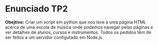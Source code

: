 # Enunciado TP2

**Obejtivo:** Criar um script em python que nos leve a uma página HTML acerca de uma escola de música onde podemos navegar pelas páginas e ver detalhes de alunos, cursos e instrumentos. Todos os pedidos têm de ser feitos a um servidor configutado em Node.js